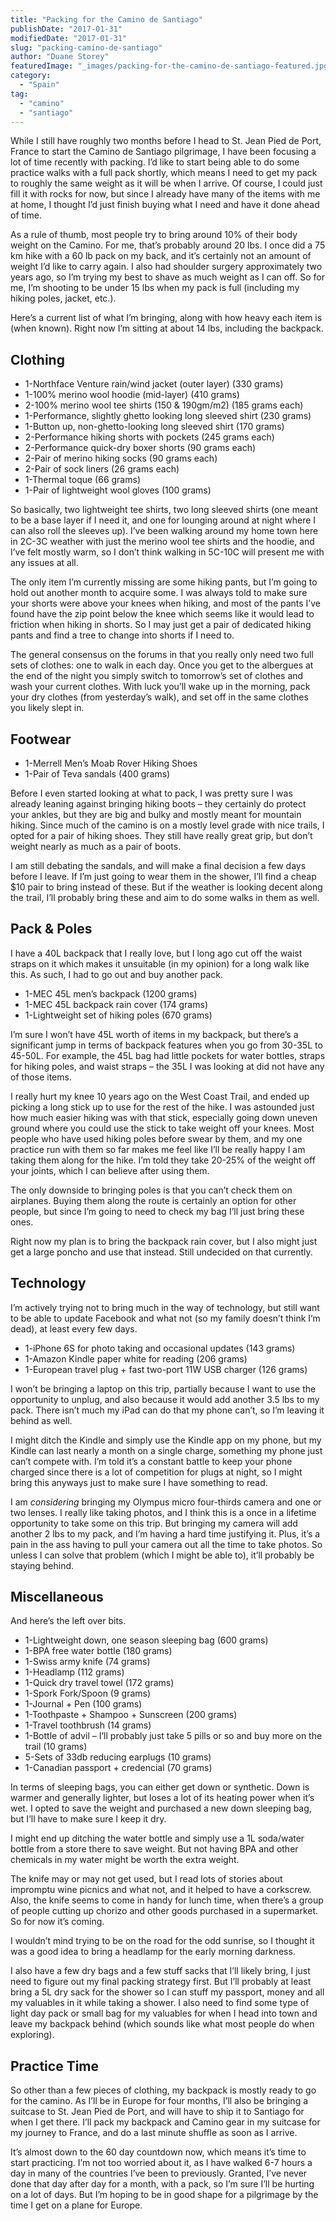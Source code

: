 ```yaml
---
title: "Packing for the Camino de Santiago"
publishDate: "2017-01-31"
modifiedDate: "2017-01-31"
slug: "packing-camino-de-santiago"
author: "Duane Storey"
featuredImage: "_images/packing-for-the-camino-de-santiago-featured.jpg"
category:
  - "Spain"
tag:
  - "camino"
  - "santiago"
---
```


While I still have roughly two months before I head to St. Jean Pied de Port, France to start the Camino de Santiago pilgrimage, I have been focusing a lot of time recently with packing. I’d like to start being able to do some practice walks with a full pack shortly, which means I need to get my pack to roughly the same weight as it will be when I arrive. Of course, I could just fill it with rocks for now, but since I already have many of the items with me at home, I thought I’d just finish buying what I need and have it done ahead of time.

As a rule of thumb, most people try to bring around 10% of their body weight on the Camino. For me, that’s probably around 20 lbs. I once did a 75 km hike with a 60 lb pack on my back, and it’s certainly not an amount of weight I’d like to carry again. I also had shoulder surgery approximately two years ago, so I’m trying my best to shave as much weight as I can off. So for me, I’m shooting to be under 15 lbs when my pack is full (including my hiking poles, jacket, etc.).

Here’s a current list of what I’m bringing, along with how heavy each item is (when known). Right now I’m sitting at about 14 lbs, including the backpack.

## Clothing

- 1-Northface Venture rain/wind jacket (outer layer) (330 grams)
- 1-100% merino wool hoodie (mid-layer) (410 grams)
- 2-100% merino wool tee shirts (150 &amp; 190gm/m2) (185 grams each)
- 1-Performance, slightly ghetto looking long sleeved shirt (230 grams)
- 1-Button up, non-ghetto-looking long sleeved shirt (170 grams)
- 2-Performance hiking shorts with pockets (245 grams each)
- 2-Performance quick-dry boxer shorts (90 grams each)
- 2-Pair of merino hiking socks (90 grams each)
- 2-Pair of sock liners (26 grams each)
- 1-Thermal toque (66 grams)
- 1-Pair of lightweight wool gloves (100 grams)

So basically, two lightweight tee shirts, two long sleeved shirts (one meant to be a base layer if I need it, and one for lounging around at night where I can also roll the sleeves up). I’ve been walking around my home town here in 2C-3C weather with just the merino wool tee shirts and the hoodie, and I’ve felt mostly warm, so I don’t think walking in 5C-10C will present me with any issues at all.

The only item I’m currently missing are some hiking pants, but I’m going to hold out another month to acquire some. I was always told to make sure your shorts were above your knees when hiking, and most of the pants I’ve found have the zip point below the knee which seems like it would lead to friction when hiking in shorts. So I may just get a pair of dedicated hiking pants and find a tree to change into shorts if I need to.

The general consensus on the forums in that you really only need two full sets of clothes: one to walk in each day. Once you get to the albergues at the end of the night you simply switch to tomorrow’s set of clothes and wash your current clothes. With luck you’ll wake up in the morning, pack your dry clothes (from yesterday’s walk), and set off in the same clothes you likely slept in.

## Footwear

- 1-Merrell Men’s Moab Rover Hiking Shoes
- 1-Pair of Teva sandals (400 grams)

Before I even started looking at what to pack, I was pretty sure I was already leaning against bringing hiking boots – they certainly do protect your ankles, but they are big and bulky and mostly meant for mountain hiking. Since much of the camino is on a mostly level grade with nice trails, I opted for a pair of hiking shoes. They still have really great grip, but don’t weight nearly as much as a pair of boots.

I am still debating the sandals, and will make a final decision a few days before I leave. If I’m just going to wear them in the shower, I’ll find a cheap $10 pair to bring instead of these. But if the weather is looking decent along the trail, I’ll probably bring these and aim to do some walks in them as well.

## Pack &amp; Poles

I have a 40L backpack that I really love, but I long ago cut off the waist straps on it which makes it unsuitable (in my opinion) for a long walk like this. As such, I had to go out and buy another pack.

- 1-MEC 45L men’s backpack (1200 grams)
- 1-MEC 45L backpack rain cover (174 grams)
- 1-Lightweight set of hiking poles (670 grams)

I’m sure I won’t have 45L worth of items in my backpack, but there’s a significant jump in terms of backpack features when you go from 30-35L to 45-50L. For example, the 45L bag had little pockets for water bottles, straps for hiking poles, and waist straps – the 35L I was looking at did not have any of those items.

I really hurt my knee 10 years ago on the West Coast Trail, and ended up picking a long stick up to use for the rest of the hike. I was astounded just how much easier hiking was with that stick, especially going down uneven ground where you could use the stick to take weight off your knees. Most people who have used hiking poles before swear by them, and my one practice run with them so far makes me feel like I’ll be really happy I am taking them along for the hike. I’m told they take 20-25% of the weight off your joints, which I can believe after using them.

The only downside to bringing poles is that you can’t check them on airplanes. Buying them along the route is certainly an option for other people, but since I’m going to need to check my bag I’ll just bring these ones.

Right now my plan is to bring the backpack rain cover, but I also might just get a large poncho and use that instead. Still undecided on that currently.

## Technology

I’m actively trying not to bring much in the way of technology, but still want to be able to update Facebook and what not (so my family doesn’t think I’m dead), at least every few days.

- 1-iPhone 6S for photo taking and occasional updates (143 grams)
- 1-Amazon Kindle paper white for reading (206 grams)
- 1-European travel plug + fast two-port 11W USB charger (126 grams)

I won’t be bringing a laptop on this trip, partially because I want to use the opportunity to unplug, and also because it would add another 3.5 lbs to my pack. There isn’t much my iPad can do that my phone can’t, so I’m leaving it behind as well.

I might ditch the Kindle and simply use the Kindle app on my phone, but my Kindle can last nearly a month on a single charge, something my phone just can’t compete with. I’m told it’s a constant battle to keep your phone charged since there is a lot of competition for plugs at night, so I might bring this anyways just to make sure I have something to read.

I am *considering* bringing my Olympus micro four-thirds camera and one or two lenses. I really like taking photos, and I think this is a once in a lifetime opportunity to take some on this trip. But bringing my camera will add another 2 lbs to my pack, and I’m having a hard time justifying it. Plus, it’s a pain in the ass having to pull your camera out all the time to take photos. So unless I can solve that problem (which I might be able to), it’ll probably be staying behind.

## Miscellaneous

And here’s the left over bits.

- 1-Lightweight down, one season sleeping bag (600 grams)
- 1-BPA free water bottle (180 grams)
- 1-Swiss army knife (74 grams)
- 1-Headlamp (112 grams)
- 1-Quick dry travel towel (172 grams)
- 1-Spork Fork/Spoon (9 grams)
- 1-Journal + Pen (100 grams)
- 1-Toothpaste + Shampoo + Sunscreen (200 grams)
- 1-Travel toothbrush (14 grams)
- 1-Bottle of advil – I’ll probably just take 5 pills or so and buy more on the trail (10 grams)
- 5-Sets of 33db reducing earplugs (10 grams)
- 1-Canadian passport + credencial (70 grams)

In terms of sleeping bags, you can either get down or synthetic. Down is warmer and generally lighter, but loses a lot of its heating power when it’s wet. I opted to save the weight and purchased a new down sleeping bag, but I’ll have to make sure I keep it dry.

I might end up ditching the water bottle and simply use a 1L soda/water bottle from a store there to save weight. But not having BPA and other chemicals in my water might be worth the extra weight.

The knife may or may not get used, but I read lots of stories about impromptu wine picnics and what not, and it helped to have a corkscrew. Also, the knife seems to come in handy for lunch time, when there’s a group of people cutting up chorizo and other goods purchased in a supermarket. So for now it’s coming.

I wouldn’t mind trying to be on the road for the odd sunrise, so I thought it was a good idea to bring a headlamp for the early morning darkness.

I also have a few dry bags and a few stuff sacks that I’ll likely bring, I just need to figure out my final packing strategy first. But I’ll probably at least bring a 5L dry sack for the shower so I can stuff my passport, money and all my valuables in it while taking a shower. I also need to find some type of light day pack or small bag for my valuables for when I head into town and leave my backpack behind (which sounds like what most people do when exploring).

## Practice Time

So other than a few pieces of clothing, my backpack is mostly ready to go for the camino. As I’ll be in Europe for four months, I’ll also be bringing a suitcase to St. Jean Pied de Port, and will have to ship it to Santiago for when I get there. I’ll pack my backpack and Camino gear in my suitcase for my journey to France, and do a last minute shuffle as soon as I arrive.

It’s almost down to the 60 day countdown now, which means it’s time to start practicing. I’m not too worried about it, as I have walked 6-7 hours a day in many of the countries I’ve been to previously. Granted, I’ve never done that day after day for a month, with a pack, so I’m sure I’ll be hurting on a lot of days. But I’m hoping to be in good shape for a pilgrimage by the time I get on a plane for Europe.